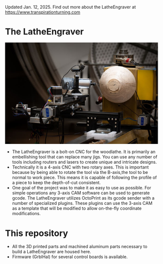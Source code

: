 Updated Jan. 12, 2025.
Find out more about the LatheEngraver at https://www.transpirationturning.com

# The LatheEngraver
![screenshot](./media/CNC-13.jpeg)
* The LatheEngraver is a bolt-on CNC for the woodlathe. It is primarily an embellishing tool that can replace many jigs. You can use any number of tools including routers and lasers to create unique and intricate designs.
* Technically it is a 4-axis CNC with two rotary axes. This is important because by being able to rotate the tool via the B-axis,the tool to be normal to work piece. This means it is capable of following the profile of a piece to keep the depth-of-cut consistent.
* One goal of the project was to make it as easy to use as possible. For simple operations any 3-axis CAM software can be used to generate gcode. The LatheEngraver utilizes OctoPrint as its gcode sender with a number of specialized plugins. These plugins can use the 3-axis CAM as a template that will be modified to allow on-the-fly coordinate modifications.

# This repository
* All the 3D printed parts and machined aluminum parts necessary to build a LatheEngraver are housed here.
* Firmware (GrblHal) for several control boards is available.